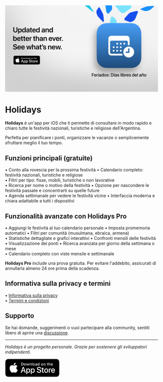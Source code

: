 [![Holidays App](images/banner.png)](https://apps.apple.com/app/id6744455042)

# Holidays

**Holidays** è un'app per iOS che ti permette di consultare in modo rapido e chiaro tutte le festività nazionali, turistiche e religiose dell'Argentina.

Perfetta per pianificare i ponti, organizzare le vacanze o semplicemente sfruttare meglio il tuo tempo.

## Funzioni principali (gratuite)

• Conto alla rovescia per la prossima festività	
• Calendario completo: festività nazionali, turistiche e religiose	
• Filtri per tipo: fisse, mobili, turistiche o non lavorative	
• Ricerca per nome o motivo della festività	
• Opzione per nascondere le festività passate e concentrarti su quelle future	
• Agenda settimanale per vedere le festività vicine	
• Interfaccia moderna e chiara adattabile a tutti i dispositivi	

## Funzionalità avanzate con Holidays Pro

• Aggiungi le festività al tuo calendario personale	
• Imposta promemoria automatici	
• Filtri per comunità (musulmana, ebraica, armena)	
• Statistiche dettagliate e grafici interattivi	
• Confronti mensili delle festività	
• Visualizzazione dei ponti	
• Ricerca avanzata per giorno della settimana o mese	
• Calendario completo con viste mensile e settimanale	

**Holidays Pro** include una prova gratuita. Per evitare l'addebito, assicurati di annullarla almeno 24 ore prima della scadenza.

## Informativa sulla privacy e termini

• [Informativa sulla privacy](https://lucasditomase.github.io/feriados/it/informativa-sulla-privacy)	
• [Termini e condizioni](https://lucasditomase.github.io/feriados/it/termini-e-condizioni)	

## Supporto

Se hai domande, suggerimenti o vuoi partecipare alla community, sentiti libero di aprire una [discussione](https://github.com/lucasditomase/feriados/discussions).

---

*Holidays è un progetto personale. Grazie per sostenere gli sviluppatori indipendenti.*

<p align="left">
  <a href="https://apps.apple.com/app/id6744455042">
    <img src="images/download-badge.svg" alt="Scarica sull'App Store" height="60">
  </a>
</p>
